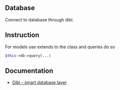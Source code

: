 ## Database
Connect to database through dibi. 

## Instruction
For models use extends to the class and queries do so 
```php
$this->db->query(...)
```

## Documentation
- [Dibi - smart database layer](http://dibiphp.com/)
